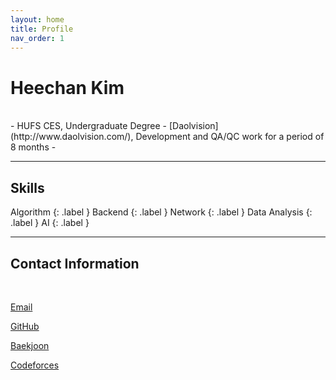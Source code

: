 ```yaml
---
layout: home
title: Profile
nav_order: 1
---
```


# Heechan Kim

<br/>
- HUFS CES, Undergraduate Degree
- [Daolvision](http://www.daolvision.com/), Development and QA/QC work for a period of 8 months
- 

---

## Skills
Algorithm
{: .label }
Backend
{: .label }
Network
{: .label }
Data Analysis
{: .label }
AI
{: .label }

---

## Contact Information

<br/>

[Email](mailto:caphile98@gmail.com)

[GitHub](https://github.com/Caphile)

[Baekjoon](https://www.acmicpc.net/user/caphile98)

[Codeforces](https://codeforces.com/profile/caphile98)